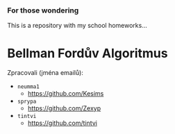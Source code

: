### For those wondering
This is a repository with my school homeworks...

# Bellman Fordův Algoritmus
Zpracovali (jména emailů):
- `neumma1`
    - https://github.com/Kesims
- `sprypa`
    - https://github.com/Zexyp
- `tintvi`
    - https://github.com/tintvi
